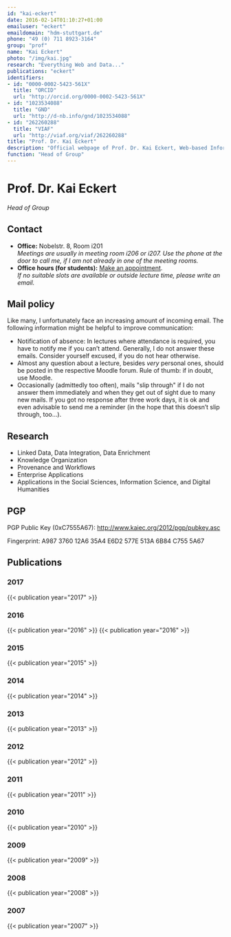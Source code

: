 ```yaml
---
id: "kai-eckert"
date: 2016-02-14T01:10:27+01:00
emailuser: "eckert"
emaildomain: "hdm-stuttgart.de"
phone: "49 (0) 711 8923-3164"
group: "prof"
name: "Kai Eckert"
photo: "/img/kai.jpg"
research: "Everything Web and Data..."
publications: "eckert"
identifiers:
- id: "0000-0002-5423-561X"
  title: "ORCID"
  url: "http://orcid.org/0000-0002-5423-561X"
- id: "1023534088"
  title: "GND"
  url: "http://d-nb.info/gnd/1023534088"
- id: "262260288"
  title: "VIAF"
  url: "http://viaf.org/viaf/262260288"
title: "Prof. Dr. Kai Eckert"
description: "Official webpage of Prof. Dr. Kai Eckert, Web-based Information Systems and Services, Stuttgart Media University."
function: "Head of Group"
---
```


# Prof. Dr. Kai Eckert

*Head of Group*

## Contact
- **Office:** Nobelstr. 8, Room i201  
  *Meetings are usually in meeting room i206 or i207. Use the phone at the door to call me, if I am not already in one of the meeting rooms.*
- **Office hours (for students):** [Make an appointment](https://eckert.youcanbook.me).  
  *If no suitable slots are available or outside lecture time, please write an email.*

## Mail policy
Like many, I unfortunately face an increasing amount of incoming email. The following information might be helpful to improve communication:

- Notification of absence: In lectures where attendance is required, you have to notify me if you can’t attend. Generally, I do not answer these emails. Consider yourself excused, if you do not hear otherwise.
- Almost any question about a lecture, besides *very* personal ones, should be posted in the respective Moodle forum. Rule of thumb: if in doubt, use Moodle.
- Occasionally (admittedly too often), mails "slip through" if I do not answer them immediately and when they get out of sight due to many new mails. If you got no response after three work days, it is ok and even advisable to send me a reminder (in the hope that this doesn’t slip through, too…).



## Research
- Linked Data, Data Integration, Data Enrichment
- Knowledge Organization
- Provenance and Workflows
- Enterprise Applications
- Applications in the Social Sciences, Information Science, and Digital Humanities

## PGP
PGP Public Key (0xC7555A67): http://www.kaiec.org/2012/pgp/pubkey.asc

Fingerprint: A987 3760 12A6 35A4 E6D2 577E 513A 6B84 C755 5A67

## Publications
### 2017
{{< publication year="2017" >}}
### 2016
{{< publication year="2016" >}}
{{< publication year="2016" >}}
### 2015
{{< publication year="2015" >}}
### 2014
{{< publication year="2014" >}}
### 2013
{{< publication year="2013" >}}
### 2012
{{< publication year="2012" >}}
### 2011
{{< publication year="2011" >}}
### 2010
{{< publication year="2010" >}}
### 2009
{{< publication year="2009" >}}
### 2008
{{< publication year="2008" >}}
### 2007
{{< publication year="2007" >}}


